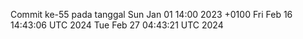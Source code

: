 Commit ke-55 pada tanggal Sun Jan 01 14:00 2023 +0100
Fri Feb 16 14:43:06 UTC 2024
Tue Feb 27 04:43:21 UTC 2024
